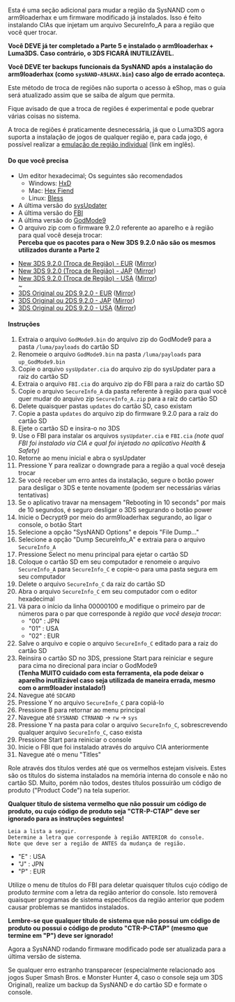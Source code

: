 Esta é uma seção adicional para mudar a região da SysNAND com o arm9loaderhax e um firmware modificado já instalados. Isso é feito instalando CIAs que injetam um arquivo SecureInfo_A para a região que você quer trocar.

**Você DEVE já ter completado a Parte 5 e instalado o arm9loaderhax + Luma3DS. Caso contrário, o 3DS FICARÁ INUTILIZÁVEL.**

**Você DEVE ter backups funcionais da SysNAND após a instalação do arm9loaderhax (como `sysNAND-A9LHAX.bin`) caso algo de errado aconteça.**

Este método de troca de regiões não suporta o acesso à eShop, mas o guia será atualizado assim que se saiba de algum que permita.

Fique avisado de que a troca de regiões é experimental e pode quebrar várias coisas no sistema.

A troca de regiões é praticamente desnecessária, já que o Luma3DS agora suporta a instalação de jogos de qualquer região e, para cada jogo, é possível realizar a [emulação de região individual](https://github.com/AuroraWright/Luma3DS/wiki/Options-and-usage) (link em inglês).

#### Do que você precisa

* Um editor hexadecimal; Os seguintes são recomendados
    - Windows: [HxD](https://mh-nexus.de/en/hxd/)
    - Mac: [Hex Fiend](http://ridiculousfish.com/hexfiend/)
    - Linux: [Bless](http://home.gna.org/bless/index.html)
* A última versão do [sysUpdater](https://github.com/profi200/sysUpdater/releases)
* A última versão do [FBI](https://github.com/Steveice10/FBI/releases)
* A última versão do [GodMode9](https://github.com/d0k3/GodMode9/releases)
* O arquivo zip com o firmware 9.2.0 referente ao aparelho e à região para qual você deseja trocar:    
**Perceba que os pacotes para o New 3DS 9.2.0 não são os mesmos utilizados durante a Parte 2**
 +    [New 3DS 9.2.0 (Troca de Região) - EUR](https://mega.nz/#!Rg8XlZaR!-q7Xe_GHyt2MEWrLzKc3rxY2fE47QMFk-VN_3PE5i4w) ([Mirror](https://drive.google.com/file/d/0BzPfvjeuhqoDSDdEY1d1Zkg3eDg/view?usp=sharing))    
 +    [New 3DS 9.2.0 (Troca de Região) - JAP](https://mega.nz/#!x0c3CKBA!zJCScD9i_pVyu3s35N8ap4nLLC6M0GmDyz_VdNunGms) ([Mirror](https://drive.google.com/file/d/0BzPfvjeuhqoDTHlWNmlKaFRBM2s/view?usp=sharing))    
 +    [New 3DS 9.2.0 (Troca de Região) - USA](https://mega.nz/#!1oc0XASa!kAeUYyKEKFwdnE31c2hNHjvavSkE5HThDNLpMqXHH4o) ([Mirror](https://drive.google.com/file/d/0BzPfvjeuhqoDUURZUmc2d0VSVW8/view?usp=sharing))    
 ~
 +    [3DS Original ou 2DS 9.2.0 - EUR](https://mega.nz/#!xh0wCRYQ!AaxVlej5jG4YPthojiI403alEtYfrkqq4FfdTy10EcU
) ([Mirror](https://drive.google.com/file/d/0BzPfvjeuhqoDT0oxaGxPSmJ5Rlk/view?usp=sharing))    
 +    [3DS Original ou 2DS 9.2.0 - JAP](https://mega.nz/#!dxMUgTDL!sWvpVP4yWL_H66sOMG9VCJh3xMGG0_GgaX22gTpRE24
) ([Mirror](https://drive.google.com/file/d/0BzPfvjeuhqoDNnNrXzh4UlFPNzQ/view?usp=sharing))    
 +    [3DS Original ou 2DS 9.2.0 - USA](https://mega.nz/#!VsMTFDIR!-TfpWoCcCNEky-EfWHFDb1Cf6Ob0VJL0oF01J2YD2Cs) ([Mirror](https://drive.google.com/file/d/0BzPfvjeuhqoDRVY4YWVsMjVqTkU/view?usp=sharing))    

#### Instruções

1. Extraia o arquivo `GodMode9.bin` do arquivo zip do GodMode9 para a pasta `/luma/payloads` do cartão SD
1. Renomeie o arquivo `GodMode9.bin` na pasta `/luma/payloads` para `up_GodMode9.bin`
2. Copie o arquivo `sysUpdater.cia` do arquivo zip do sysUpdater para a raiz do cartão SD
2. Extraia o arquivo `FBI.cia` do arquivo zip do FBI para a raiz do cartão SD
3. Copie o arquivo `SecureInfo_A` da pasta referente à região para qual você quer mudar do arquivo zip `SecureInfo_A.zip` para a raiz do cartão SD
4. Delete quaisquer pastas `updates` do cartão SD, caso existam
5. Copie a pasta `updates` do arquivo zip do firmware 9.2.0 para a raiz do cartão SD
6. Ejete o cartão SD e insira-o no 3DS
7. Use o FBI para instalar os arquivos `sysUpdater.cia` e `FBI.cia` *(note qual FBI foi instalado via CIA e qual foi injetado no aplicativo Health & Safety)*
8. Retorne ao menu inicial e abra o sysUpdater
9. Pressione Y para realizar o downgrade para a região a qual você deseja trocar
10. Se você receber um erro antes da instalação, segure o botão power para desligar o 3DS e tente novamente (podem ser necessárias várias tentativas)
11. Se o aplicativo travar na mensagem "Rebooting in 10 seconds" por mais de 10 segundos, é seguro desligar o 3DS segurando o botão power
12. Inicie o Decrypt9 por meio do arm9loaderhax segurando, ao ligar o console, o botão Start
13. Selecione a opção "SysNAND Options" e depois "File Dump..."
7. Selecione a opção "Dump SecureInfo_A" e extraia para o arquivo `SecureInfo_A`
17. Pressione Select no menu principal para ejetar o cartão SD
8. Coloque o cartão SD em seu computador e renomeie o arquivo `SecureInfo_A` para `SecureInfo_C` e copie-o para uma pasta segura em seu computador
9. Delete o arquivo `SecureInfo_C` da raiz do cartão SD
10. Abra o arquivo `SecureInfo_C` em seu computador com o editor hexadecimal
11. Vá para o início da linha 00000100 e modifique o primeiro par de números para o par que corresponde à *região que você deseja trocar*:
    - "00" : JPN
    - "01" : USA
    - "02" : EUR
12. Salve o arquivo e copie o arquivo `SecureInfo_C` editado para a raiz do cartão SD
10. Reinsira o cartão SD no 3DS, pressione Start para reiniciar e segure para cima no direcional para inciar o GodMode9    
**(Tenha MUITO cuidado com esta ferramenta, ela pode deixar o aparelho inutilizável caso seja utilizada de maneira errada, mesmo com o arm9loader instalado!)**
11. Navegue até `SDCARD`
12. Pressione Y no arquivo `SecureInfo_C` para copiá-lo
13. Pressione B para retornar ao menu principal
14. Navegue até `SYSNAND CTRNAND` -> `rw` -> `sys`
15. Pressione Y na pasta para colar o arquivo `SecureInfo_C`, sobrescrevendo qualquer arquivo `SecureInfo_C`, caso exista
16. Pressione Start para reiniciar o console
11. Inicie o FBI que foi instalado através do arquivo CIA anteriormente
12. Navegue até o menu "Titles"

Role através dos títulos verdes até que os vermelhos estejam visíveis. Estes são os títulos do sistema instalados na memória interna do console e não no cartão SD. Muito, porém não todos, destes títulos possuirão um código de produto ("Product Code") na tela superior.

**Qualquer título de sistema vermelho que não possuir um código de produto, ou cujo código de produto seja "CTR-P-CTAP" deve ser ignorado para as instruções seguintes!**

    Leia a lista a seguir.
    Determine a letra que corresponde à região ANTERIOR do console.
    Note que deve ser a região de ANTES da mudança de região.

+ "E" : USA
+ "J" : JPN
+ "P" : EUR

Utilize o menu de títulos do FBI para deletar quaisquer títulos cujo código de produto *termine* com a letra da região anterior do console. Isto removerá quaisquer programas de sistema específicos da região anterior que podem causar problemas se mantidos instalados.

**Lembre-se que qualquer título de sistema que não possui um código de produto ou possui o código de produto "CTR-P-CTAP" (mesmo que termine em "P") deve ser ignorado!**

Agora a SysNAND rodando firmware modificado pode ser atualizada para a última versão de sistema.

Se qualquer erro estranho transparecer (especialmente relacionado aos jogos Super Smash Bros. e Monster Hunter 4, caso o console seja um 3DS Original), realize um backup da SysNAND e do cartão SD e formate o console.